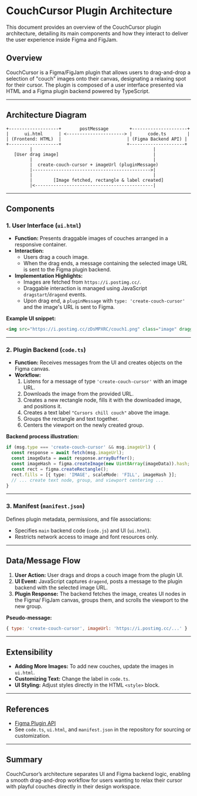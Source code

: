 # CouchCursor Plugin Architecture

This document provides an overview of the CouchCursor plugin architecture, detailing its main components and how they interact to deliver the user experience inside Figma and FigJam.

## Overview

CouchCursor is a Figma/FigJam plugin that allows users to drag-and-drop a selection of "couch" images onto their canvas, designating a relaxing spot for their cursor. The plugin is composed of a user interface presented via HTML and a Figma plugin backend powered by TypeScript.

---

## Architecture Diagram

```
+-------------------+       postMessage        +---------------------+
|      ui.html      | <----------------------> |      code.ts        |
| (Frontend: HTML)  |                         | (Figma Backend API) |
+-------------------+                         +---------------------+
         |                                              |
   [User drag image]                                    |
         |                                              |
         |  create-couch-cursor + imageUrl (pluginMessage)
         |--------------------------------------------->|
         |                                              |
         |        [Image fetched, rectangle & label created]
         |<---------------------------------------------|
```

---

## Components

### 1. User Interface (`ui.html`)

- **Function:** Presents draggable images of couches arranged in a responsive container.
- **Interaction:**
  - Users drag a couch image.
  - When the drag ends, a message containing the selected image URL is sent to the Figma plugin backend.
- **Implementation Highlights:**
  - Images are fetched from `https://i.postimg.cc/`.
  - Draggable interaction is managed using JavaScript `dragstart`/`dragend` events.
  - Upon drag end, a `pluginMessage` with `type: 'create-couch-cursor'` and the image's URL is sent to Figma.

**Example UI snippet:**
```html
<img src="https://i.postimg.cc/zDsMPXRC/couch1.png" class="image" draggable="true">
```

---

### 2. Plugin Backend (`code.ts`)

- **Function:** Receives messages from the UI and creates objects on the Figma canvas.
- **Workflow:**
  1. Listens for a message of type `'create-couch-cursor'` with an image URL.
  2. Downloads the image from the provided URL.
  3. Creates a new rectangle node, fills it with the downloaded image, and positions it.
  4. Creates a text label `"Cursors chill couch"` above the image.
  5. Groups the rectangle and text together.
  6. Centers the viewport on the newly created group.

**Backend process illustration:**
```typescript
if (msg.type === 'create-couch-cursor' && msg.imageUrl) {
  const response = await fetch(msg.imageUrl);
  const imageData = await response.arrayBuffer();
  const imageHash = figma.createImage(new Uint8Array(imageData)).hash;
  const rect = figma.createRectangle();
  rect.fills = [{ type: 'IMAGE', scaleMode: 'FILL', imageHash }];
  // ... create text node, group, and viewport centering ...
}
```

---

### 3. Manifest (`manifest.json`)

Defines plugin metadata, permissions, and file associations:
- Specifies `main` backend code (`code.js`) and UI (`ui.html`).
- Restricts network access to image and font resources only.

---

## Data/Message Flow

1. **User Action:** User drags and drops a couch image from the plugin UI.
2. **UI Event:** JavaScript captures `dragend`, posts a message to the plugin backend with the selected image URL.
3. **Plugin Response:** The backend fetches the image, creates UI nodes in the Figma/ FigJam canvas, groups them, and scrolls the viewport to the new group.

**Pseudo-message:**
```js
{ type: 'create-couch-cursor', imageUrl: 'https://i.postimg.cc/...' }
```

---

## Extensibility

- **Adding More Images:** To add new couches, update the images in `ui.html`.
- **Customizing Text:** Change the label in `code.ts`.
- **UI Styling:** Adjust styles directly in the HTML `<style>` block.

---

## References

- [Figma Plugin API](https://www.figma.com/plugin-docs/api/)
- See `code.ts`, `ui.html`, and `manifest.json` in the repository for sourcing or customization.

---

## Summary

CouchCursor’s architecture separates UI and Figma backend logic, enabling a smooth drag-and-drop workflow for users wanting to relax their cursor with playful couches directly in their design workspace.